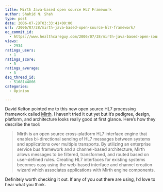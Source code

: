 ```yaml
---
title: Mirth Java-based open source HL7 Framework
author: Shahid N. Shah
type: post
date: 2006-07-28T03:33:41+00:00
url: /2006/07/28/mirth-java-based-open-source-hl7-framework/
oc_commit_id:
  - https://www.healthcareguy.com/2006/07/28/mirth-java-based-open-source-hl7-framework/1478769049
views:
  - 2934
ratings_users:
  - 1
ratings_score:
  - 5
ratings_average:
  - 5
dsq_thread_id:
  - 5168144866
categories:
  - Opinion

---
```

David Kelton pointed me to this new open source HL7 processing framework called [Mirth][1]. I haven&#8217;t tried it out yet but it&#8217;s pedigree, design, platform, and architecture looks really good at first glance. Here&#8217;s how they describe the tool:

> Mirth is an open source cross-platform HL7 interface engine that enables bi-directional sending of HL7 messages between systems and applications over multiple transports. By utilizing an enterprise service bus framework and a channel-based architecture, Mirth allows messages to be filtered, transformed, and routed based on user-defined rules. Creating HL7 interfaces for existing systems becomes easy using the web-based interface and channel creation wizard which associates applications with Mirth engine components.

Definitely worth checking it out. If any of you out there are using, I&#8217;d love to hear what you think.

 [1]: http://www.webreachinc.com/solutions/mirth.html